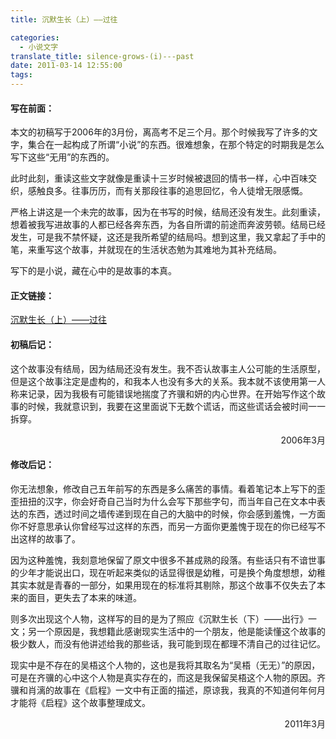 ```yaml
---
title: 沉默生长（上）——过往

categories:
  - 小说文字
translate_title: silence-grows-(i)---past
date: 2011-03-14 12:55:00
tags:
---
```


#### 写在前面：

本文的初稿写于2006年的3月份，离高考不足三个月。那个时候我写了许多的文字，集合在一起构成了所谓“小说”的东西。很难想象，在那个特定的时期我是怎么写下这些“无用”的东西的。

此时此刻，重读这些文字就像是重读十三岁时候被退回的情书一样，心中百味交织，感触良多。往事历历，而有关那段往事的追思回忆，令人徒增无限感慨。

严格上讲这是一个未完的故事，因为在书写的时候，结局还没有发生。此刻重读，想着被我写进故事的人都已经各奔东西，为各自所谓的前途而奔波劳顿。结局已经发生，可是我不禁怀疑，这还是我所希望的结局吗。想到这里，我又拿起了手中的笔，来重写这个故事，并就现在的生活状态勉为其难地为其补充结局。

写下的是小说，藏在心中的是故事的本真。

#### 正文链接：

[沉默生长（上）——过往](https://1drv.ms/w/c/7dc3ae7f16e841ae/Ea5B6BZ_rsMggH2aAQAAAAABkIKgHjCKCAGT2oDDo_MXeQ?e=aheVhd)

#### 初稿后记：

这个故事没有结局，因为结局还没有发生。我不否认故事主人公可能的生活原型，但是这个故事注定是虚构的，和我本人也没有多大的关系。我本就不该使用第一人称来记录，因为我极有可能错误地揣度了齐骥和妍的内心世界。在开始写作这个故事的时候，我就意识到，我要在这里面说下无数个谎话，而这些谎话会被时间一一拆穿。

<p align='right'>2006年3月</p>



#### 修改后记：

你无法想象，修改自己五年前写的东西是多么痛苦的事情。看着笔记本上写下的歪歪扭扭的汉字，你会好奇自己当时为什么会写下那些字句，而当年自己在文本中表达的东西，透过时间之墙传递到现在自己的大脑中的时候，你会感到羞愧，一方面你不好意思承认你曾经写过这样的东西，而另一方面你更羞愧于现在的你已经写不出这样的故事了。

因为这种羞愧，我刻意地保留了原文中很多不甚成熟的段落。有些话只有不谙世事的少年才能说出口，现在听起来类似的话显得很是幼稚，可是换个角度想想，幼稚其实本就是青春的一部分，如果用现在的标准将其剔除，那这个故事不仅失去了本来的面目，更失去了本来的味道。

则多次出现这个人物，这样写的目的是为了照应《沉默生长（下）——出行》一文；另一个原因是，我想籍此感谢现实生活中的一个朋友，他是能读懂这个故事的极少数人，而没有他讲述给我的那些话，我可能到现在都理不清自己的过往记忆。

现实中是不存在的吴梧这个人物的，这也是我将其取名为“吴梧（无无）”的原因，可是在齐骥的心中这个人物是真实存在的，而这是我保留吴梧这个人物的原因。齐骥和肖漓的故事在《启程》一文中有正面的描述，原谅我，我真的不知道何年何月才能将《启程》这个故事整理成文。

<p align='right'>2011年3月</p>

